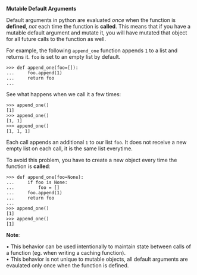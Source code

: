 **Mutable Default Arguments**

Default arguments in python are evaluated *once* when the function is
**defined**, *not* each time the function is **called**. This means that if
you have a mutable default argument and mutate it, you will have
mutated that object for all future calls to the function as well.

For example, the following `append_one` function appends `1` to a list
and returns it. `foo` is set to an empty list by default.
```pycon
>>> def append_one(foo=[]):
...     foo.append(1)
...     return foo
...
```
See what happens when we call it a few times:
```pycon
>>> append_one()
[1]
>>> append_one()
[1, 1]
>>> append_one()
[1, 1, 1]
```
Each call appends an additional `1` to our list `foo`. It does not
receive a new empty list on each call, it is the same list everytime.

To avoid this problem, you have to create a new object every time the
function is **called**:
```pycon
>>> def append_one(foo=None):
...     if foo is None:
...         foo = []
...     foo.append(1)
...     return foo
...
>>> append_one()
[1]
>>> append_one()
[1]
```

**Note**:

• This behavior can be used intentionally to maintain state between
calls of a function (eg. when writing a caching function).  
• This behavior is not unique to mutable objects, all default
arguments are evaulated only once when the function is defined.
